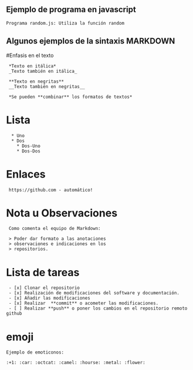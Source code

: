 
## Ejemplo de programa en javascript


    Programa random.js: Utiliza la función random

## Algunos ejemplos de la sintaxis MARKDOWN

   #Enfasis en el texto
 
     *Texto en itálica*
     _Texto también en itálica_

     **Texto en negritas**
     __Texto también en negritas__
   
     *Se pueden **combinar** los formatos de textos*

   # Lista

      * Uno
      * Dos
        * Dos-Uno
        * Dos-Dos
 
   # Enlaces

     https://github.com - automático!

   # Nota u Observaciones
   
     Como comenta el equipo de Markdown:
   
     > Poder dar formato a las anotaciones
     > observaciones e indicaciones en los 
     > repositorios.

   # Lista de tareas

     - [x] Clonar el repositorio
     - [x] Realización de modificaciones del software y documentación.
     - [x] Añadir las modificaciones
     - [x] Realizar  **commit** o acometer las modificaciones.
     - [ ] Realizar **push** o poner los cambios en el repositorio remoto github
      
  # emoji

    Ejemplo de emoticonos:

    :+1: :car: :octcat: :camel: :hourse: :metal: :flower:
